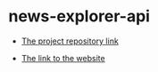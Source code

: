 # news-explorer-api

- [The project repository link](https://github.com/zemira-k/news-explorer-api.git)

- [The link to the website](http://34.168.6.48)
